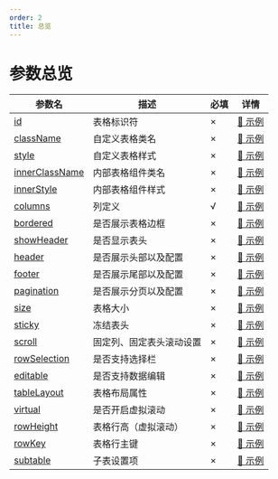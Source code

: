 ```yaml
---
order: 2
title: 总览
---
```


# 参数总览

| 参数名 | 描述 | 必填 | 详情 |
| ----- | ---- | ---- | ---- |
| [id](/drip-table/schema/id) | 表格标识符 | × | [🔗 示例](/drip-table/schema/id) |
| [className](/drip-table/schema/class-name) | 自定义表格类名 | × | [🔗 示例](/drip-table/schema/class-name) |
| [style](/drip-table/schema/style) | 自定义表格样式 | × | [🔗 示例](/drip-table/schema/style) |
| [innerClassName](/drip-table/schema/inner-class-name) | 内部表格组件类名 | × | [🔗 示例](/drip-table/schema/inner-class-name) |
| [innerStyle](/drip-table/schema/inner-style) | 内部表格组件样式 | × | [🔗 示例](/drip-table/schema/inner-style) |
| [columns](/drip-table/schema/columns) | 列定义 | √ | [🔗 示例](/drip-table/schema/columns) |
| [bordered](/drip-table/schema/bordered) | 是否展示表格边框 | × | [🔗 示例](/drip-table/schema/bordered) |
| [showHeader](/drip-table/schema/show-header) | 是否显示表头 | × | [🔗 示例](/drip-table/schema/show-header) |
| [header](/drip-table/schema/header) | 是否展示头部以及配置 | × | [🔗 示例](/drip-table/schema/header) |
| [footer](/drip-table/schema/footer) | 是否展示尾部以及配置 | × | [🔗 示例](/drip-table/schema/footer) |
| [pagination](/drip-table/schema/pagination) | 是否展示分页以及配置 | × | [🔗 示例](/drip-table/schema/pagination) |
| [size](/drip-table/schema/size) | 表格大小 | × | [🔗 示例](/drip-table/schema/size) |
| [sticky](/drip-table/schema/sticky) | 冻结表头 | × | [🔗 示例](/drip-table/schema/sticky) |
| [scroll](/drip-table/schema/scroll) | 固定列、固定表头滚动设置 | × | [🔗 示例](/drip-table/schema/scroll) |
| [rowSelection](/drip-table/schema/row-selection) | 是否支持选择栏 | × | [🔗 示例](/drip-table/schema/row-selection) |
| [editable](/drip-table/schema/editable) | 是否支持数据编辑 | × | [🔗 示例](/drip-table/schema/editable) |
| [tableLayout](/drip-table/schema/table-layout) | 表格布局属性 | × | [🔗 示例](/drip-table/schema/table-layout) |
| [virtual](/drip-table/schema/virtual) | 是否开启虚拟滚动 | × | [🔗 示例](/drip-table/schema/virtual) |
| [rowHeight](/drip-table/schema/row-height) | 表格行高（虚拟滚动） | × | [🔗 示例](/drip-table/schema/row-height) |
| [rowKey](/drip-table/schema/row-key) | 表格行主键 | × | [🔗 示例](/drip-table/schema/row-key) |
| [subtable](/drip-table/schema/subtable) | 子表设置项 | × | [🔗 示例](/drip-table/schema/subtable) |
